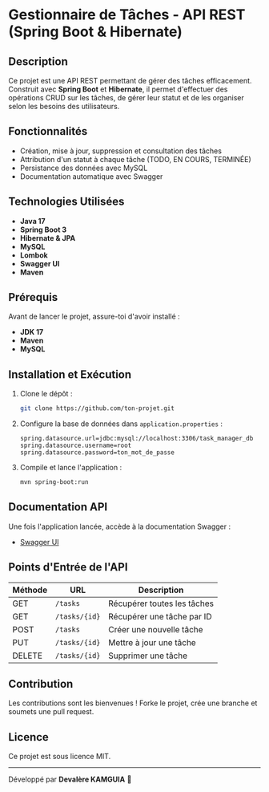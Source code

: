 # Gestionnaire de Tâches - API REST (Spring Boot & Hibernate)

## Description
Ce projet est une API REST permettant de gérer des tâches efficacement. Construit avec **Spring Boot** et **Hibernate**, il permet d'effectuer des opérations CRUD sur les tâches, de gérer leur statut et de les organiser selon les besoins des utilisateurs.

## Fonctionnalités
- Création, mise à jour, suppression et consultation des tâches
- Attribution d'un statut à chaque tâche (TODO, EN COURS, TERMINÉE)
- Persistance des données avec MySQL
- Documentation automatique avec Swagger

## Technologies Utilisées
- **Java 17**
- **Spring Boot 3**
- **Hibernate & JPA**
- **MySQL**
- **Lombok**
- **Swagger UI**
- **Maven**

## Prérequis
Avant de lancer le projet, assure-toi d'avoir installé :
- **JDK 17**
- **Maven**
- **MySQL**

## Installation et Exécution
1. Clone le dépôt :
   ```sh
   git clone https://github.com/ton-projet.git
   ```
2. Configure la base de données dans `application.properties` :
   ```properties
   spring.datasource.url=jdbc:mysql://localhost:3306/task_manager_db
   spring.datasource.username=root
   spring.datasource.password=ton_mot_de_passe
   ```
3. Compile et lance l'application :
   ```sh
   mvn spring-boot:run
   ```

## Documentation API
Une fois l'application lancée, accède à la documentation Swagger :
- [Swagger UI](http://localhost:8080/swagger-ui.html)

## Points d'Entrée de l'API
| Méthode | URL                | Description                |
|----------|-------------------|----------------------------|
| GET      | `/tasks`           | Récupérer toutes les tâches |
| GET      | `/tasks/{id}`      | Récupérer une tâche par ID |
| POST     | `/tasks`           | Créer une nouvelle tâche |
| PUT      | `/tasks/{id}`      | Mettre à jour une tâche |
| DELETE   | `/tasks/{id}`      | Supprimer une tâche |

## Contribution
Les contributions sont les bienvenues ! Forke le projet, crée une branche et soumets une pull request.

## Licence
Ce projet est sous licence MIT.

---

Développé par **Devalère KAMGUIA** 🚀
